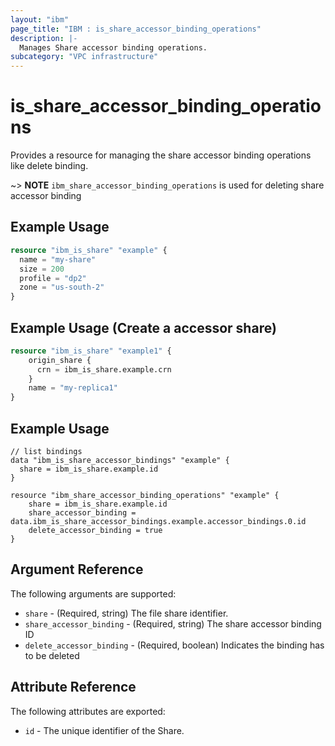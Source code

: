 ```yaml
---
layout: "ibm"
page_title: "IBM : is_share_accessor_binding_operations"
description: |-
  Manages Share accessor binding operations.
subcategory: "VPC infrastructure"
---
```


# is_share_accessor_binding_operations

Provides a resource for managing the share accessor binding operations like delete binding.

~> **NOTE**
`ibm_share_accessor_binding_operations` is used for deleting share accessor binding


## Example Usage

```terraform
resource "ibm_is_share" "example" {
  name = "my-share"
  size = 200
  profile = "dp2"
  zone = "us-south-2"
}
```
## Example Usage (Create a accessor share)

```terraform
resource "ibm_is_share" "example1" {
    origin_share {
      crn = ibm_is_share.example.crn
    }
    name = "my-replica1"
}
```

## Example Usage

```hcl
// list bindings
data "ibm_is_share_accessor_bindings" "example" {
  share = ibm_is_share.example.id
}

resource "ibm_share_accessor_binding_operations" "example" {
    share = ibm_is_share.example.id
    share_accessor_binding = data.ibm_is_share_accessor_bindings.example.accessor_bindings.0.id
    delete_accessor_binding = true
}
```

## Argument Reference

The following arguments are supported:

- `share` - (Required, string) The file share identifier.
- `share_accessor_binding` - (Required, string) The share accessor binding ID
- `delete_accessor_binding` - (Required, boolean) Indicates the binding has to be deleted

## Attribute Reference

The following attributes are exported:

- `id` - The unique identifier of the Share.
